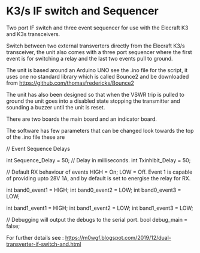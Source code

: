# K3/s IF switch and Sequencer
Two port IF switch and three event sequencer for use with the Elecraft K3 and K3s transceivers. 

Switch between two external transverters directly from the Elecraft K3/s transceiver, the unit also comes with a three
port sequencer where the first event is for switching a relay and the last two events pull to ground.

The unit is based around an Arduino UNO see the .ino file for the script, it uses one no standard library which is
called Bounce2 and be downloaded from https://github.com/thomasfredericks/Bounce2

The unit has also been designed so that when the VSWR trip is pulled to ground the unit goes into a disabled state
stopping the transmitter and sounding a buzzer until the unit is reset. 

There are two boards the main board and an indicator board.  

The software has few parameters that can be changed look towards the top of the .ino file these are

// Event Sequence Delays 

int Sequence_Delay = 50; // Delay in milliseconds.
int Txinhibit_Delay = 50; 

// Default RX behaviour of events HIGH = On; LOW = Off.   Event 1 is capable of providing upto 28V 1A, and by default is 
set to energise the relay for RX.

int band0_event1 = HIGH;
int band0_event2 = LOW;
int band0_event3 = LOW;

int band1_event1 = HIGH;
int band1_event2 = LOW;
int band1_event3 = LOW;

// Debugging will output the debugs to the serial port. 
bool debug_main = false;

For further details see : 
https://m0wgf.blogspot.com/2019/12/dual-transverter-if-switch-and.html 